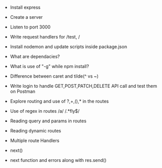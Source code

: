 - Install express
- Create a server
- Listen to port 3000
- Write request handlers for /test, /
- Install nodemon and update scripts inside package.json
- What are dependacies?
- What is use of "-g" while npm install?
- Difference between caret and tilde(^ vs ~)

- Write login to handle GET,POST,PATCH,DELETE API call and test them on Postman
- Explore routing and use of ?,+,(),* in the routes
- Use of regex in routes /a/     /.*fly$/
- Reading query and params in routes
- Reading dynamic routes
- Multiple route Handlers
- next()
- next function and errors along with res.send()